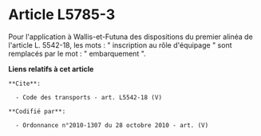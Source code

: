 # Article L5785-3

Pour l'application à Wallis-et-Futuna des dispositions du premier alinéa de l'article L. 5542-18, les mots : " inscription au
rôle d'équipage " sont remplacés par le mot : " embarquement ".

**Liens relatifs à cet article**

	**Cite**:

	  - Code des transports - art. L5542-18 (V)

	**Codifié par**:

	  - Ordonnance n°2010-1307 du 28 octobre 2010 - art. (V)
